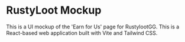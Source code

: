 # RustyLoot Mockup

This is a UI mockup of the 'Earn for Us' page for RustylootGG. This is a React-based web application built with Vite and Tailwind CSS. 
